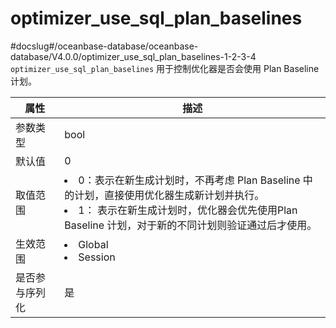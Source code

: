 optimizer_use_sql_plan_baselines 
=====================================================
#docslug#/oceanbase-database/oceanbase-database/V4.0.0/optimizer_use_sql_plan_baselines-1-2-3-4
`optimizer_use_sql_plan_baselines` 用于控制优化器是否会使用 Plan Baseline 计划。


| **属性**  |                                                                                                  **描述**                                                                                                   |
|---------|-----------------------------------------------------------------------------------------------------------------------------------------------------------------------------------------------------------|
| 参数类型    | bool                                                                                                                                                                                                      |
| 默认值     | 0                                                                                                                                                                                                         |
| 取值范围    | <li> 0：表示在新生成计划时，不再考虑 Plan Baseline 中的计划，直接使用优化器生成新计划并执行。   <li> 1： 表示在新生成计划时，优化器会优先使用Plan Baseline 计划，对于新的不同计划则验证通过后才使用。    |
| 生效范围    | <li> Global   <li> Session                                                                                                   |
| 是否参与序列化 | 是                                                                                                                                                                                                         |


